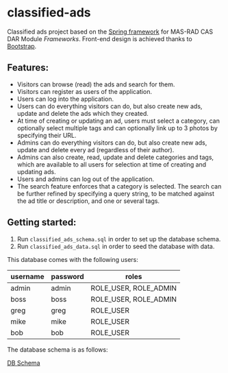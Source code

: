 # classified-ads

Classified ads project based on the [Spring framework](https://spring.io/) for MAS-RAD CAS DAR Module *Frameworks*.
Front-end design is achieved thanks to [Bootstrap](https://getbootstrap.com/).

## Features:

- Visitors can browse (read) the ads and search for them.
- Visitors can register as users of the application.
- Users can log into the application.
- Users can do everything visitors can do, but also create new ads, update and delete the ads which they created.
- At time of creating or updating an ad, users must select a category, can optionally select multiple tags and can optionally link up to 3 photos by specifying their URL.
- Admins can do everything visitors can do, but also create new ads, update and delete every ad (regardless of their author).
- Admins can also create, read, update and delete categories and tags, which are available to all users for selection at time of creating and updating ads.
- Users and admins can log out of the application. 
- The search feature enforces that a category is selected. The search can be further refined by specifying a query string, to be matched against the ad title or description, and one or several tags.

## Getting started:

1. Run `classified_ads_schema.sql` in order to set up the database schema.
2. Run `classified_ads_data.sql` in order to seed the database with data.

This database comes with the following users:

| username | password | roles                |
|----------|----------|----------------------|
|admin     |admin     | ROLE_USER, ROLE_ADMIN|
|boss      |boss      | ROLE_USER, ROLE_ADMIN|
|greg      |greg      | ROLE_USER            |
|mike      |mike      | ROLE_USER            |
|bob       |bob       | ROLE_USER            |

The database schema is as follows:

[DB Schema](https://github.com/ldidioni/classified-ads/blob/main/src/main/resources/classified_ads_schema.png)